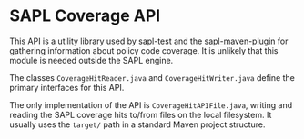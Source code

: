 # SAPL Coverage API

This API is a utility library used by [sapl-test](https://github.com/heutelbeck/sapl-policy-engine/tree/master/sapl-test) and the [sapl-maven-plugin](https://github.com/heutelbeck/sapl-policy-engine/tree/master/sapl-maven-plugin) for gathering information about policy code coverage. It is unlikely that this module is needed outside the SAPL engine.

The classes `CoverageHitReader.java` and `CoverageHitWriter.java` define the primary interfaces for this API.

The only implementation of the API is `CoverageHitAPIFile.java`, writing and reading the SAPL coverage hits to/from files on the local filesystem. It usually uses the `target/` path in a standard Maven project structure.